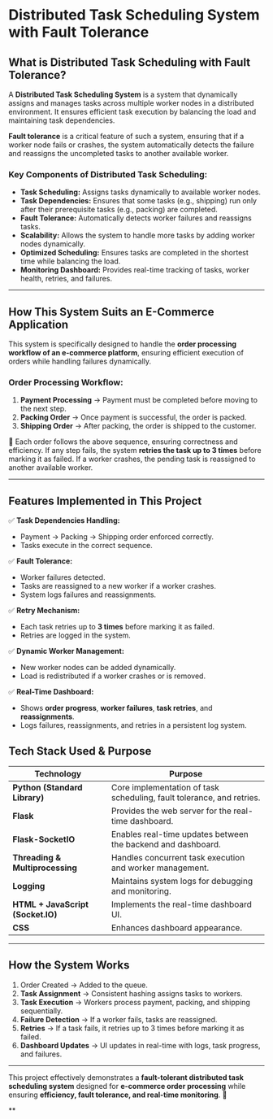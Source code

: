 # Distributed Task Scheduling System with Fault Tolerance

##  What is Distributed Task Scheduling with Fault Tolerance?

A **Distributed Task Scheduling System** is a system that dynamically assigns and manages tasks across multiple worker nodes in a distributed environment. It ensures efficient task execution by balancing the load and maintaining task dependencies.

**Fault tolerance** is a critical feature of such a system, ensuring that if a worker node fails or crashes, the system automatically detects the failure and reassigns the uncompleted tasks to another available worker.

### Key Components of Distributed Task Scheduling:
- **Task Scheduling:** Assigns tasks dynamically to available worker nodes.
- **Task Dependencies:** Ensures that some tasks (e.g., shipping) run only after their prerequisite tasks (e.g., packing) are completed.
- **Fault Tolerance:** Automatically detects worker failures and reassigns tasks.
- **Scalability:** Allows the system to handle more tasks by adding worker nodes dynamically.
- **Optimized Scheduling:** Ensures tasks are completed in the shortest time while balancing the load.
- **Monitoring Dashboard:** Provides real-time tracking of tasks, worker health, retries, and failures.

---

##  How This System Suits an E-Commerce Application

This system is specifically designed to handle the **order processing workflow of an e-commerce platform**, ensuring efficient execution of orders while handling failures dynamically.

### Order Processing Workflow:
1. **Payment Processing** → Payment must be completed before moving to the next step.
2. **Packing Order** → Once payment is successful, the order is packed.
3. **Shipping Order** → After packing, the order is shipped to the customer.

🔹 Each order follows the above sequence, ensuring correctness and efficiency. If any step fails, the system **retries the task up to 3 times** before marking it as failed. If a worker crashes, the pending task is reassigned to another available worker.

---

## Features Implemented in This Project

✅ **Task Dependencies Handling:**
- Payment → Packing → Shipping order enforced correctly.
- Tasks execute in the correct sequence.

✅ **Fault Tolerance:**
- Worker failures detected.
- Tasks are reassigned to a new worker if a worker crashes.
- System logs failures and reassignments.

✅ **Retry Mechanism:**
- Each task retries up to **3 times** before marking it as failed.
- Retries are logged in the system.

✅ **Dynamic Worker Management:**
- New worker nodes can be added dynamically.
- Load is redistributed if a worker crashes or is removed.

✅ **Real-Time Dashboard:**
- Shows **order progress**, **worker failures**, **task retries**, and **reassignments**.
- Logs failures, reassignments, and retries in a persistent log system.


##  Tech Stack Used & Purpose

| Technology | Purpose |
|------------|---------|
| **Python (Standard Library)** | Core implementation of task scheduling, fault tolerance, and retries. |
| **Flask** | Provides the web server for the real-time dashboard. |
| **Flask-SocketIO** | Enables real-time updates between the backend and dashboard. |
| **Threading & Multiprocessing** | Handles concurrent task execution and worker management. |
| **Logging** | Maintains system logs for debugging and monitoring. |
| **HTML + JavaScript (Socket.IO)** | Implements the real-time dashboard UI. |
| **CSS** | Enhances dashboard appearance. |

---

##  How the System Works

1. Order Created → Added to the queue.
2. **Task Assignment** → Consistent hashing assigns tasks to workers.
3. **Task Execution** → Workers process payment, packing, and shipping sequentially.
4. **Failure Detection** → If a worker fails, tasks are reassigned.
5. **Retries** → If a task fails, it retries up to 3 times before marking it as failed.
6. **Dashboard Updates** → UI updates in real-time with logs, task progress, and failures.

---

This project effectively demonstrates a **fault-tolerant distributed task scheduling system** designed for **e-commerce order processing** while ensuring **efficiency, fault tolerance, and real-time monitoring**. 🚀

**
